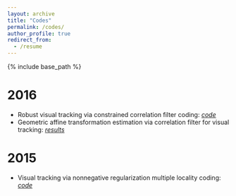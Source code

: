 ```yaml
---
layout: archive
title: "Codes"
permalink: /codes/
author_profile: true
redirect_from:
  - /resume
---
```


{% include base_path %}

2016
======
* Robust visual tracking via constrained correlation filter coding: [*code*](http://lfhsgre.org/publication/OTSDF)
* Geometric affine transformation estimation via correlation filter for visual tracking: [*results*](http://www.lfhsgre.org/publication/GACF)

2015
======
* Visual tracking via nonnegative regularization multiple locality coding: [*code*](http://www.lfhsgre.org/publication/NMC_ICCVW)
